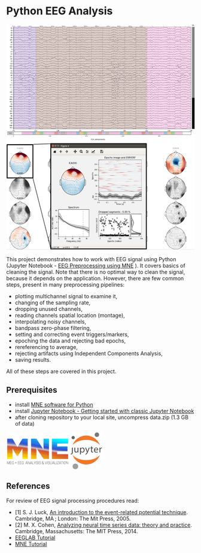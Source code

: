 # Python EEG Analysis

<img src="img/eeg_good.png" height=300>
<img src="img/ica_comps_000.png" height=300>

This project demonstrates how to work with EEG signal using Python (Jupyter Notebook - [EEG Preprocessing using MNE](./S1_PREPROCESSING.ipynb) ).
It covers basics of cleaning the signal. Note that there is no optimal way to clean the signal, because it depends on the application. However, there are few common steps, present in many preprocessing pipelines:
- plotting multichannel signal to examine it,
- changing of the sampling rate,
- dropping unused channels,
- reading channels spatial location (montage),
- interpolating noisy channels,
- bandpass zero-phase filtering,
- setting and correcting event triggers/markers,
- epoching the data and rejecting bad epochs,
- rereferencing to average,
- rejecting artifacts using Independent Components Analysis,
- saving results.

All of these steps are covered in this project.


## Prerequisites

- install [MNE software for Python](https://mne.tools/stable/install/index.html)
- install [Jupyter Notebook - Getting started with classic Jupyter Notebook](https://jupyter.org/install.html)
- after cloning repository to your local site, uncompress data.zip (1.3 GB of data)

<img src="img/logo_mne.png" height=100>
<img src="img/logo_jupyter.png" height=100>


## References

For review of EEG signal processing procedures read:
- [1] S. J. Luck, [An introduction to the event-related potential technique](https://mitpress.mit.edu/books/introduction-event-related-potential-technique-second-edition). Cambridge, MA ; London: The Mit Press, 2005.
- [2] M. X. Cohen, [Analyzing neural time series data: theory and practice](https://mitpress.mit.edu/books/analyzing-neural-time-series-data). Cambridge, Massachusetts: The MIT Press, 2014.
- [EEGLAB Tutorial](https://sccn.ucsd.edu/wiki/Getting_Started)
- [MNE Tutorial](https://mne.tools/stable/auto_tutorials/index.html)




